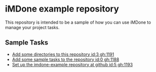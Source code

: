 iMDone example repository
====
This repository is intended to be a sample of how you can use iMDone to manage your project tasks.

Sample Tasks
----
- [Add some directories to this repository id:3 gh:1191](#TODO:)
- [Add some sample tasks to the repository id:0 gh:1188](#TODO:)
- [Set up the imdone-example repository at github id:5 gh:1193](#DONE:)

